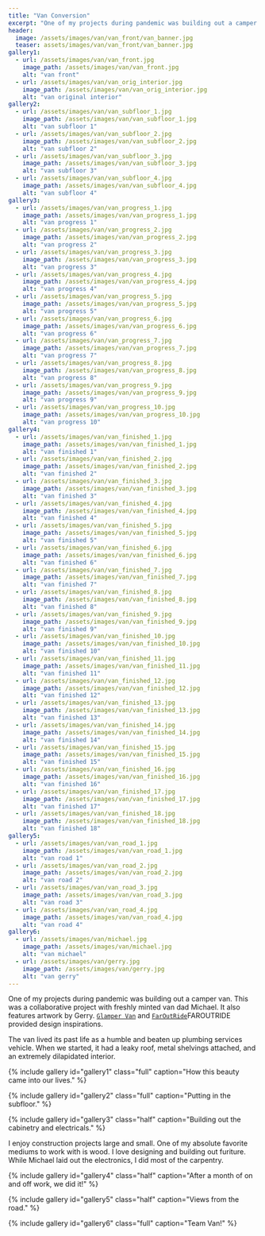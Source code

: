 ```yaml
---
title: "Van Conversion"
excerpt: "One of my projects during pandemic was building out a camper van."
header:
  image: /assets/images/van/van_front/van_banner.jpg
  teaser: assets/images/van/van_front/van_banner.jpg
gallery1:
  - url: /assets/images/van/van_front.jpg
    image_path: /assets/images/van/van_front.jpg
    alt: "van front"
  - url: /assets/images/van/van_orig_interior.jpg
    image_path: /assets/images/van/van_orig_interior.jpg
    alt: "van original interior"
gallery2:
  - url: /assets/images/van/van_subfloor_1.jpg
    image_path: /assets/images/van/van_subfloor_1.jpg
    alt: "van subfloor 1"
  - url: /assets/images/van/van_subfloor_2.jpg
    image_path: /assets/images/van/van_subfloor_2.jpg
    alt: "van subfloor 2"
  - url: /assets/images/van/van_subfloor_3.jpg
    image_path: /assets/images/van/van_subfloor_3.jpg
    alt: "van subfloor 3"
  - url: /assets/images/van/van_subfloor_4.jpg
    image_path: /assets/images/van/van_subfloor_4.jpg
    alt: "van subfloor 4"
gallery3:
  - url: /assets/images/van/van_progress_1.jpg
    image_path: /assets/images/van/van_progress_1.jpg
    alt: "van progress 1"
  - url: /assets/images/van/van_progress_2.jpg
    image_path: /assets/images/van/van_progress_2.jpg
    alt: "van progress 2"
  - url: /assets/images/van/van_progress_3.jpg
    image_path: /assets/images/van/van_progress_3.jpg
    alt: "van progress 3"
  - url: /assets/images/van/van_progress_4.jpg
    image_path: /assets/images/van/van_progress_4.jpg
    alt: "van progress 4"
  - url: /assets/images/van/van_progress_5.jpg
    image_path: /assets/images/van/van_progress_5.jpg
    alt: "van progress 5"
  - url: /assets/images/van/van_progress_6.jpg
    image_path: /assets/images/van/van_progress_6.jpg
    alt: "van progress 6"
  - url: /assets/images/van/van_progress_7.jpg
    image_path: /assets/images/van/van_progress_7.jpg
    alt: "van progress 7"
  - url: /assets/images/van/van_progress_8.jpg
    image_path: /assets/images/van/van_progress_8.jpg
    alt: "van progress 8"
  - url: /assets/images/van/van_progress_9.jpg
    image_path: /assets/images/van/van_progress_9.jpg
    alt: "van progress 9"
  - url: /assets/images/van/van_progress_10.jpg
    image_path: /assets/images/van/van_progress_10.jpg
    alt: "van progress 10"
gallery4:
  - url: /assets/images/van/van_finished_1.jpg
    image_path: /assets/images/van/van_finished_1.jpg
    alt: "van finished 1"
  - url: /assets/images/van/van_finished_2.jpg
    image_path: /assets/images/van/van_finished_2.jpg
    alt: "van finished 2"
  - url: /assets/images/van/van_finished_3.jpg
    image_path: /assets/images/van/van_finished_3.jpg
    alt: "van finished 3"
  - url: /assets/images/van/van_finished_4.jpg
    image_path: /assets/images/van/van_finished_4.jpg
    alt: "van finished 4"
  - url: /assets/images/van/van_finished_5.jpg
    image_path: /assets/images/van/van_finished_5.jpg
    alt: "van finished 5"
  - url: /assets/images/van/van_finished_6.jpg
    image_path: /assets/images/van/van_finished_6.jpg
    alt: "van finished 6"
  - url: /assets/images/van/van_finished_7.jpg
    image_path: /assets/images/van/van_finished_7.jpg
    alt: "van finished 7"
  - url: /assets/images/van/van_finished_8.jpg
    image_path: /assets/images/van/van_finished_8.jpg
    alt: "van finished 8"
  - url: /assets/images/van/van_finished_9.jpg
    image_path: /assets/images/van/van_finished_9.jpg
    alt: "van finished 9"
  - url: /assets/images/van/van_finished_10.jpg
    image_path: /assets/images/van/van_finished_10.jpg
    alt: "van finished 10"
  - url: /assets/images/van/van_finished_11.jpg
    image_path: /assets/images/van/van_finished_11.jpg
    alt: "van finished 11"
  - url: /assets/images/van/van_finished_12.jpg
    image_path: /assets/images/van/van_finished_12.jpg
    alt: "van finished 12"
  - url: /assets/images/van/van_finished_13.jpg
    image_path: /assets/images/van/van_finished_13.jpg
    alt: "van finished 13"
  - url: /assets/images/van/van_finished_14.jpg
    image_path: /assets/images/van/van_finished_14.jpg
    alt: "van finished 14"
  - url: /assets/images/van/van_finished_15.jpg
    image_path: /assets/images/van/van_finished_15.jpg
    alt: "van finished 15"
  - url: /assets/images/van/van_finished_16.jpg
    image_path: /assets/images/van/van_finished_16.jpg
    alt: "van finished 16"
  - url: /assets/images/van/van_finished_17.jpg
    image_path: /assets/images/van/van_finished_17.jpg
    alt: "van finished 17"
  - url: /assets/images/van/van_finished_18.jpg
    image_path: /assets/images/van/van_finished_18.jpg
    alt: "van finished 18"
gallery5:
  - url: /assets/images/van/van_road_1.jpg
    image_path: /assets/images/van/van_road_1.jpg
    alt: "van road 1"
  - url: /assets/images/van/van_road_2.jpg
    image_path: /assets/images/van/van_road_2.jpg
    alt: "van road 2"
  - url: /assets/images/van/van_road_3.jpg
    image_path: /assets/images/van/van_road_3.jpg
    alt: "van road 3"
  - url: /assets/images/van/van_road_4.jpg
    image_path: /assets/images/van/van_road_4.jpg
    alt: "van road 4"
gallery6:
  - url: /assets/images/van/michael.jpg
    image_path: /assets/images/van/michael.jpg
    alt: "van michael"
  - url: /assets/images/van/gerry.jpg
    image_path: /assets/images/van/gerry.jpg
    alt: "van gerry"
---
```




One of my projects during pandemic was building out a camper van. This was a collaborative project with freshly minted van dad Michael. It also features artwork by Gerry. [`Glamper Van`](https://www.glampervan.us/) and [`FarOutRide`](https://faroutride.com/)FAROUTRIDE provided design inspirations.

The van lived its past life as a humble and beaten up plumbing services vehicle. When we started, it had a leaky roof, metal shelvings attached, and an extremely dilapidated interior. 

{% include gallery id="gallery1" class="full" caption="How this beauty came into our lives." %}

{% include gallery id="gallery2" class="full" caption="Putting in the subfloor." %}

{% include gallery id="gallery3" class="half" caption="Building out the cabinetry and electricals." %}

I enjoy construction projects large and small. One of my absolute favorite mediums to work with is wood. I love designing and building out furiture. While Michael laid out the electronics, I did most of the carpentry.

{% include gallery id="gallery4" class="half" caption="After a month of on and off work, we did it!" %}

{% include gallery id="gallery5" class="half" caption="Views from the road." %}

{% include gallery id="gallery6" class="full" caption="Team Van!" %}
